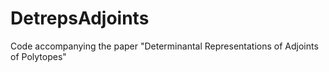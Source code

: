 # DetrepsAdjoints
Code accompanying the paper "Determinantal Representations of Adjoints of Polytopes"
